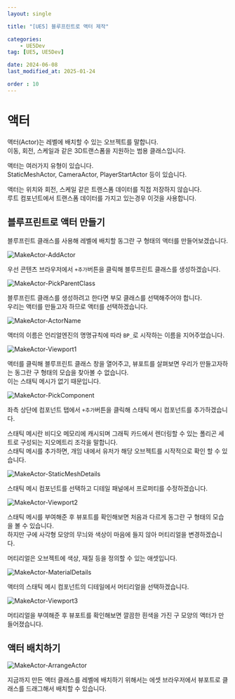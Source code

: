 ```yaml
---
layout: single

title: "[UE5] 블루프린트로 액터 제작"

categories:
    - UE5Dev
tag: [UE5, UE5Dev]

date: 2024-06-08
last_modified_at: 2025-01-24

order : 10
---
```


# 액터

액터(Actor)는 레벨에 배치할 수 있는 오브젝트를 말합니다.  
이동, 회전, 스케일과 같은 3D트랜스폼을 지원하는 범용 클래스입니다.

액터는 여러가지 유형이 있습니다.  
StaticMeshActor, CameraActor, PlayerStartActor 등이 있습니다.

액터는 위치와 회전, 스케일 같은 트랜스폼 데이터를 직접 저장하지 않습니다.  
루트 컴포넌트에서 트랜스폼 데이터를 가지고 있는경우 이것을 사용합니다.

## 블루프린트로 액터 만들기

블루프린트 클래스를 사용해 레벨에 배치할 동그란 구 형태의 액터를 만들어보겠습니다.

![MakeActor-AddActor]({{site.url}}/images/Unreal/ue5/2024-06-08-MakeActor/MakeActor-AddActor.PNG)

우선 콘텐츠 브라우저에서 `+추가`버튼을 클릭해 블루프린트 클래스를 생성하겠습니다.

![MakeActor-PickParentClass]({{site.url}}/images/Unreal/ue5/2024-06-08-MakeActor/MakeActor-PickParentClass.PNG)

블루프린트 클래스를 생성하려고 한다면 부모 클래스를 선택해주어야 합니다.  
우리는 액터를 만들고자 하므로 액터를 선택하겠습니다.

![MakeActor-ActorName]({{site.url}}/images/Unreal/ue5/2024-06-08-MakeActor/MakeActor-ActorName.PNG)

액터의 이름은 언리얼엔진의 명명규칙에 따라 `BP_`로 시작하는 이름을 지어주었습니다.

![MakeActor-Viewport1]({{site.url}}/images/Unreal/ue5/2024-06-08-MakeActor/MakeActor-Viewport1.PNG)

액터를 클릭해 블루프린트 클래스 창을 열어주고, 뷰포트를 살펴보면 우리가 만들고자하는 동그란 구 형태의 모습을 찾아볼 수 없습니다.  
이는 스태틱 메시가 없기 때문입니다.

![MakeActor-PickComponent]({{site.url}}/images/Unreal/ue5/2024-06-08-MakeActor/MakeActor-PickComponent.PNG)

좌측 상단에 컴포넌트 탭에서 `+추가`버튼을 클릭해 스태틱 메시 컴포넌트를 추가하겠습니다.

스태틱 메시란 비디오 메모리에 캐시되며 그래픽 카드에서 렌더링할 수 있는 폴리곤 세트로 구성되는 지오메트리 조각을 말합니다.  
스태틱 메시를 추가하면, 개임 내에서 유저가 해당 오브젝트를 시작적으로 확인 할 수 있습니다.

![MakeActor-StaticMeshDetails]({{site.url}}/images/Unreal/ue5/2024-06-08-MakeActor/MakeActor-StaticMeshDetails.PNG)

스태틱 메시 컴포넌트를 선택하고 디테일 패널에서 프로퍼티를 수정하겠습니다.  

![MakeActor-Viewport2]({{site.url}}/images/Unreal/ue5/2024-06-08-MakeActor/MakeActor-Viewport2.PNG)

스태틱 메시를 부여해준 후 뷰포트를 확인해보면 처음과 다르게 동그란 구 형태의 모습을 볼 수 있습니다.  
하지만 구에 사각형 모양의 무늬와 색상이 마음에 들지 않아 머티리얼을 변경하겠습니다.

머티리얼은 오브젝트에 색상, 재질 등을 정의할 수 있는 애셋입니다.

![MakeActor-MaterialDetails]({{site.url}}/images/Unreal/ue5/2024-06-08-MakeActor/MakeActor-MaterialDetails.PNG)

액터의 스태틱 메시 컴포넌트의 디테일에서 머티리얼을 선택하겠습니다.

![MakeActor-Viewport3]({{site.url}}/images/Unreal/ue5/2024-06-08-MakeActor/MakeActor-Viewport3.PNG)

머티리얼을 부여해준 후 뷰포트를 확인해보면 깔끔한 흰색을 가진 구 모양의 액터가 만들어졌습니다.

## 액터 배치하기

![MakeActor-ArrangeActor]({{site.url}}/images/Unreal/ue5/2024-06-08-MakeActor/MakeActor-ArrangeActor.PNG)

지금까지 만든 액터 클래스를 레벨에 배치하기 위해서는 에셋 브라우저에서 뷰포트로 클래스를 드래그해서 배치할 수 있습니다.